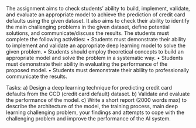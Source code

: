 The assignment aims to check students’ ability to build, implement,
validate, and evaluate an appropriate model to achieve the prediction
of credit card defaults using the given dataset. It also aims to check their
ability to identify the main challenging problems in the given dataset,
define potential solutions, and communicate/discuss the results.
The students must complete the following activities:
• Students must demonstrate their ability to implement and
validate an appropriate deep learning model to solve the given
problem.
• Students should employ theoretical concepts to build an
appropriate model and solve the problem in a systematic way.
• Students must demonstrate their ability in evaluating the
performance of the proposed model.
• Students must demonstrate their ability to professionally
communicate the results.

Tasks:
a) Design a deep learning technique for predicting credit card
defaults from the CCD (credit card default) dataset.
b) Validate and evaluate the performance of the model.
c) Write a short report (2000 words max) to describe the
architecture of the model, the training process, main deep
learning challenging problem, your findings and attempts to
cope with the challenging problem and improve the
performance of the AI system. 
